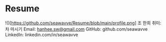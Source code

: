 # Resume
!()[https://github.com/seawavve/Resume/blob/main/profile.png]
조 한희
취미: 차 마시기
Email: hanhee.sw@gmail.com
GitHub: github.com/seawavve
LinkedIn: linkedin.com/in/seawavve
